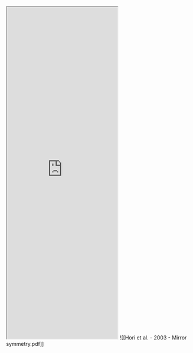 

<iframe src="https://flowmodoro.com/timer",width="1500"
  height="900"></iframe>
![[Hori et al. - 2003 - Mirror symmetry.pdf]]